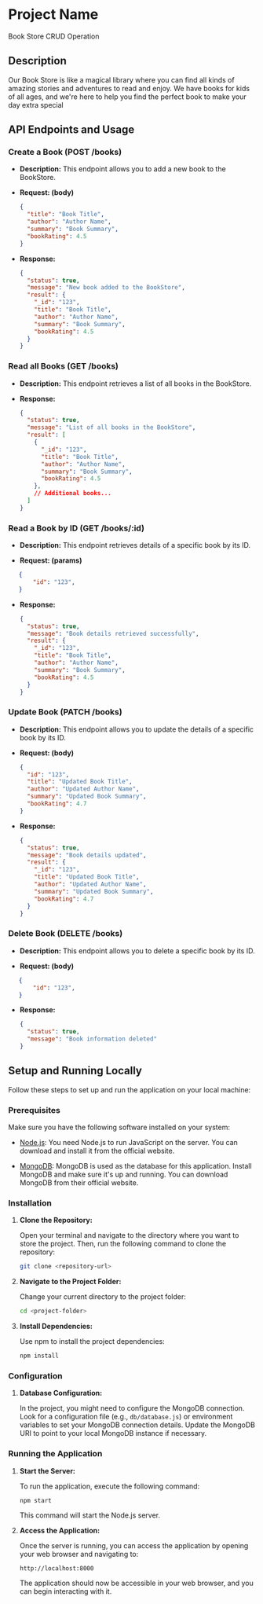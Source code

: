 # Project Name
Book Store CRUD Operation

## Description
Our Book Store is like a magical library where you can find all kinds of amazing stories and adventures to read and enjoy. We have books for kids of all ages, and we're here to help you find the perfect book to make your day extra special

## API Endpoints and Usage

### Create a Book (POST /books)

- **Description:** This endpoint allows you to add a new book to the BookStore.

- **Request: (body)**
  ```json
  {
    "title": "Book Title",
    "author": "Author Name",
    "summary": "Book Summary",
    "bookRating": 4.5
  }
  ```

- **Response:**
  ```json
  {
    "status": true,
    "message": "New book added to the BookStore",
    "result": {
      "_id": "123",
      "title": "Book Title",
      "author": "Author Name",
      "summary": "Book Summary",
      "bookRating": 4.5
    }
  }
  ```

### Read all Books (GET /books)

- **Description:** This endpoint retrieves a list of all books in the BookStore.

- **Response:**
  ```json
  {
    "status": true,
    "message": "List of all books in the BookStore",
    "result": [
      {
        "_id": "123",
        "title": "Book Title",
        "author": "Author Name",
        "summary": "Book Summary",
        "bookRating": 4.5
      },
      // Additional books...
    ]
  }
  ```

### Read a Book by ID (GET /books/:id)

- **Description:** This endpoint retrieves details of a specific book by its ID.

- **Request: (params)**
 ```json
    {
        "id": "123",
    }
 ```

- **Response:**
  ```json
  {
    "status": true,
    "message": "Book details retrieved successfully",
    "result": {
      "_id": "123",
      "title": "Book Title",
      "author": "Author Name",
      "summary": "Book Summary",
      "bookRating": 4.5
    }
  }
  ```

### Update Book (PATCH /books)

- **Description:** This endpoint allows you to update the details of a specific book by its ID.

- **Request: (body)**
  ```json
  {
    "id": "123",
    "title": "Updated Book Title",
    "author": "Updated Author Name",
    "summary": "Updated Book Summary",
    "bookRating": 4.7
  }
  ```

- **Response:**
  ```json
  {
    "status": true,
    "message": "Book details updated",
    "result": {
      "_id": "123",
      "title": "Updated Book Title",
      "author": "Updated Author Name",
      "summary": "Updated Book Summary",
      "bookRating": 4.7
    }
  }
  ```

### Delete Book (DELETE /books)

- **Description:** This endpoint allows you to delete a specific book by its ID.

- **Request: (body)**
 ```json
    {
        "id": "123",
    }
 ```

- **Response:**
  ```json
  {
    "status": true,
    "message": "Book information deleted"
  }
  ```

## Setup and Running Locally

Follow these steps to set up and run the application on your local machine:

### Prerequisites

Make sure you have the following software installed on your system:

- [Node.js](https://nodejs.org/): You need Node.js to run JavaScript on the server. You can download and install it from the official website.

- [MongoDB](https://www.mongodb.com/): MongoDB is used as the database for this application. Install MongoDB and make sure it's up and running. You can download MongoDB from their official website.

### Installation

1. **Clone the Repository:**

   Open your terminal and navigate to the directory where you want to store the project. Then, run the following command to clone the repository:

   ```bash
   git clone <repository-url>
   ```

2. **Navigate to the Project Folder:**

   Change your current directory to the project folder:

   ```bash
   cd <project-folder>
   ```

3. **Install Dependencies:**

   Use npm to install the project dependencies:

   ```bash
   npm install
   ```

### Configuration

1. **Database Configuration:**

   In the project, you might need to configure the MongoDB connection. Look for a configuration file (e.g., `db/database.js`) or environment variables to set your MongoDB connection details. Update the MongoDB URI to point to your local MongoDB instance if necessary.

### Running the Application

1. **Start the Server:**

   To run the application, execute the following command:

   ```bash
   npm start
   ```

   This command will start the Node.js server.

2. **Access the Application:**

   Once the server is running, you can access the application by opening your web browser and navigating to:

   ```
   http://localhost:8000
   ```

   The application should now be accessible in your web browser, and you can begin interacting with it.

